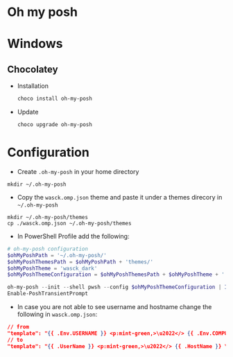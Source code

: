 # Oh my posh

# Windows
## Chocolatey
- Installation
  ```PowerShell
  choco install oh-my-posh
  ```
- Update
  ```PowerShell
  choco upgrade oh-my-posh
  ```

# Configuration
- Create `.oh-my-posh` in your home directory
```Shell
mkdir ~/.oh-my-posh
```
- Copy the `wasck.omp.json` theme and paste it under a themes direcory in `~/.oh-my-posh`
```Shell
mkdir ~/.oh-my-posh/themes
cp ./wasck.omp.json ~/.oh-my-posh/themes
```
- In PowerShell Profile add the following:
```PowerShell
# oh-my-posh configuration
$ohMyPoshPath = '~/.oh-my-posh/'
$ohMyPoshThemesPath = $ohMyPoshPath + 'themes/'
$ohMyPoshTheme = 'wasck_dark'
$ohMyPoshThemeConfiguration = $ohMyPoshThemesPath + $ohMyPoshTheme + '.omp.json'

oh-my-posh --init --shell pwsh --config $ohMyPoshThemeConfiguration | Invoke-Expression
Enable-PoshTransientPrompt
```

- In case you are not able to see username and hostname change the following in `wasck.omp.json`:
```Json
// from
"template": "{{ .Env.USERNAME }} <p:mint-green,>\u2022</> {{ .Env.COMPUTERNAME }} \u27E9 "
// to
"template": "{{ .UserName }} <p:mint-green,>\u2022</> {{ .HostName }} \u27E9 ",
```